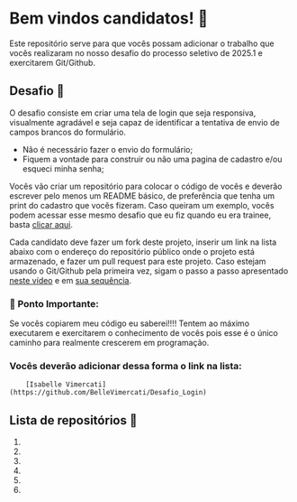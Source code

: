 # Bem vindos candidatos! 👋

Este repositório serve para que vocês possam adicionar o trabalho que vocês realizaram no nosso desafio do processo seletivo de 2025.1 e exercitarem Git/Github.

## Desafio 🚀

O desafio consiste em criar uma tela de login que seja responsiva, visualmente agradável e seja capaz de identificar a tentativa de envio de campos brancos do formulário.

- Não é necessário fazer o envio do formulário;
- Fiquem a vontade para construir ou não uma pagina de cadastro e/ou esqueci minha senha;
  
Vocês vão criar um repositório para colocar o código de vocês e deverão escrever pelo menos um README básico, de preferência que tenha um print do cadastro que vocês fizeram. Caso queiram um exemplo, vocês podem acessar esse mesmo desafio que eu fiz quando eu era trainee, basta [clicar aqui](https://github.com/BelleVimercati/Desafio_Login).

Cada candidato deve fazer um fork deste projeto, inserir um link na lista abaixo com o endereço do repositório público onde o projeto está armazenado, e fazer um pull request para este projeto. Caso estejam usando o Git/Github pela primeira vez, sigam o passo a passo apresentado [neste vídeo](https://www.youtube.com/watch?v=RP5L4mAtxto&ab_channel=CarlosBazilio) e em [sua sequência](https://www.youtube.com/watch?v=GrnAygK1zsA&ab_channel=CarlosBazilio).

### 🚨 Ponto Importante:

Se vocês copiarem meu código eu saberei!!!! Tentem ao máximo executarem e exercitarem o conhecimento de vocês pois esse é o único caminho para realmente crescerem em programação.

### Vocês deverão adicionar dessa forma o link na lista:

```
    [Isabelle Vimercati](https://github.com/BelleVimercati/Desafio_Login)
```

## Lista de repositórios 🌱

1. 
2. 
3. 
4. 
5. 
6. 
